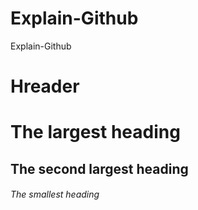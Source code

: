 # Explain-Github
Explain-Github

# Hreader
# The largest heading
## The second largest heading
###### The smallest heading
